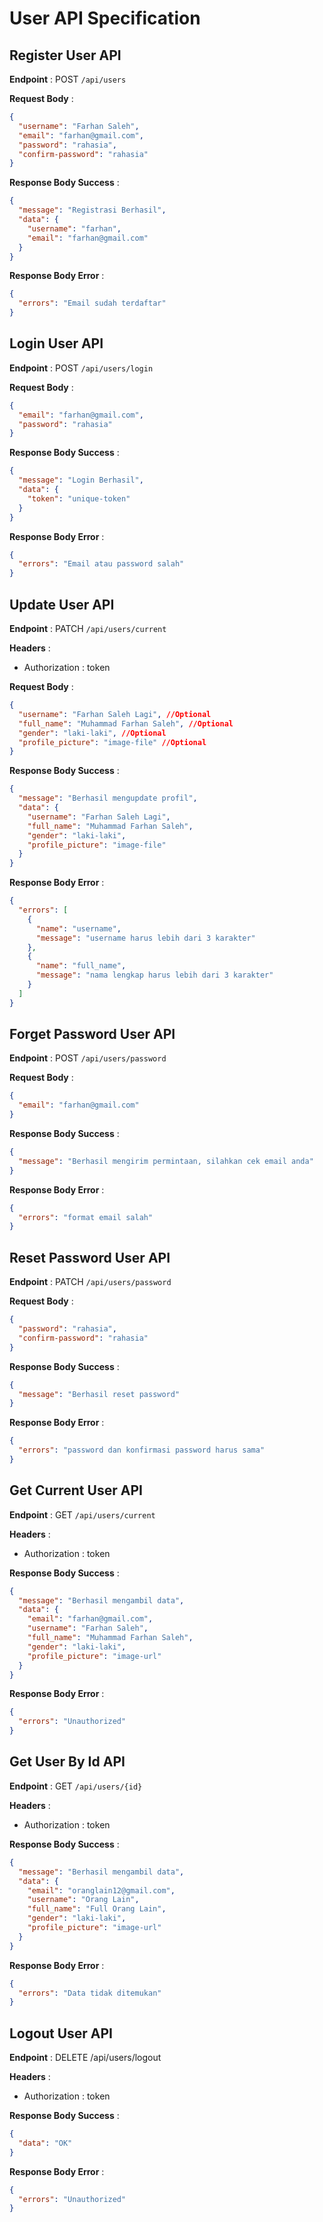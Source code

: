 # User API Specification

## Register User API

**Endpoint** : POST `/api/users`

**Request Body** :

```json
{
  "username": "Farhan Saleh",
  "email": "farhan@gmail.com",
  "password": "rahasia",
  "confirm-password": "rahasia"
}
```

**Response Body Success** :

```json
{
  "message": "Registrasi Berhasil",
  "data": {
    "username": "farhan",
    "email": "farhan@gmail.com"
  }
}
```

**Response Body Error** :

```json
{
  "errors": "Email sudah terdaftar"
}
```

## Login User API

**Endpoint** : POST `/api/users/login`

**Request Body** :

```json
{
  "email": "farhan@gmail.com",
  "password": "rahasia"
}
```

**Response Body Success** :

```json
{
  "message": "Login Berhasil",
  "data": {
    "token": "unique-token"
  }
}
```

**Response Body Error** :

```json
{
  "errors": "Email atau password salah"
}
```

## Update User API

**Endpoint** : PATCH `/api/users/current`

**Headers** :

- Authorization : token

**Request Body** :

```json
{
  "username": "Farhan Saleh Lagi", //Optional
  "full_name": "Muhammad Farhan Saleh", //Optional
  "gender": "laki-laki", //Optional
  "profile_picture": "image-file" //Optional
}
```

**Response Body Success** :

```json
{
  "message": "Berhasil mengupdate profil",
  "data": {
    "username": "Farhan Saleh Lagi",
    "full_name": "Muhammad Farhan Saleh",
    "gender": "laki-laki",
    "profile_picture": "image-file"
  }
}
```

**Response Body Error** :

```json
{
  "errors": [
    {
      "name": "username",
      "message": "username harus lebih dari 3 karakter"
    },
    {
      "name": "full_name",
      "message": "nama lengkap harus lebih dari 3 karakter"
    }
  ]
}
```

## Forget Password User API

**Endpoint** : POST `/api/users/password`

**Request Body** :

```json
{
  "email": "farhan@gmail.com"
}
```

**Response Body Success** :

```json
{
  "message": "Berhasil mengirim permintaan, silahkan cek email anda"
}
```

**Response Body Error** :

```json
{
  "errors": "format email salah"
}
```

## Reset Password User API

**Endpoint** : PATCH `/api/users/password`

**Request Body** :

```json
{
  "password": "rahasia",
  "confirm-password": "rahasia"
}
```

**Response Body Success** :

```json
{
  "message": "Berhasil reset password"
}
```

**Response Body Error** :

```json
{
  "errors": "password dan konfirmasi password harus sama"
}
```

## Get Current User API

**Endpoint** : GET `/api/users/current`

**Headers** :

- Authorization : token

**Response Body Success** :

```json
{
  "message": "Berhasil mengambil data",
  "data": {
    "email": "farhan@gmail.com",
    "username": "Farhan Saleh",
    "full_name": "Muhammad Farhan Saleh",
    "gender": "laki-laki",
    "profile_picture": "image-url"
  }
}
```

**Response Body Error** :

```json
{
  "errors": "Unauthorized"
}
```

## Get User By Id API

**Endpoint** : GET `/api/users/{id}`

**Headers** :

- Authorization : token

**Response Body Success** :

```json
{
  "message": "Berhasil mengambil data",
  "data": {
    "email": "oranglain12@gmail.com",
    "username": "Orang Lain",
    "full_name": "Full Orang Lain",
    "gender": "laki-laki",
    "profile_picture": "image-url"
  }
}
```

**Response Body Error** :

```json
{
  "errors": "Data tidak ditemukan"
}
```

## Logout User API

**Endpoint** : DELETE /api/users/logout

**Headers** :

- Authorization : token

**Response Body Success** :

```json
{
  "data": "OK"
}
```

**Response Body Error** :

```json
{
  "errors": "Unauthorized"
}
```
